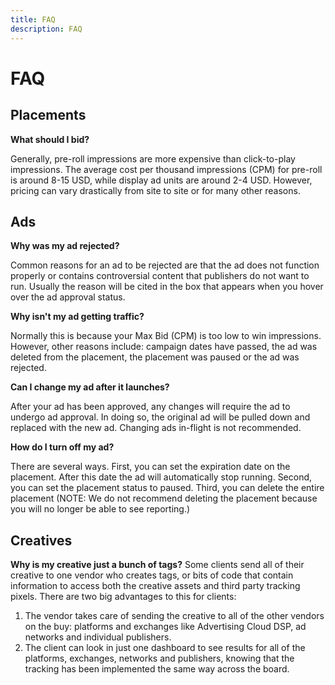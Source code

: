 ```yaml
---
title: FAQ
description: FAQ
---
```


# FAQ

<!-- directly from legacy help -- need to edit -->

## Placements

**What should I bid?**

Generally, pre-roll impressions are more expensive than click-to-play impressions. The average cost per thousand impressions (CPM) for pre-roll is around 8-15 USD, while display ad units are around 2-4 USD. However, pricing can vary drastically from site to site or for many other reasons.


## Ads

**Why was my ad rejected?**

Common reasons for an ad to be rejected are that the ad does not function properly or contains controversial content that publishers do not want to run. Usually the reason will be cited in the box that appears when you hover over the ad approval status.

**Why isn't my ad getting traffic?**

Normally this is because your Max Bid (CPM) is too low to win impressions. However, other reasons include: campaign dates have passed, the ad was deleted from the placement, the placement was paused or the ad was rejected.

**Can I change my ad after it launches?**

After your ad has been approved, any changes will require the ad to undergo ad approval. In doing so, the original ad will be pulled down and replaced with the new ad. Changing ads in-flight is not recommended.

**How do I turn off my ad?**

There are several ways. First, you can set the expiration date on the placement. After this date the ad will automatically stop running. Second, you can set the placement status to paused. Third, you can delete the entire placement (NOTE: We do not recommend deleting the placement because you will no longer be able to see reporting.)

## Creatives

**Why is my creative just a bunch of tags?**
Some clients send all of their creative to one vendor who creates tags, or bits of code that contain information to access both the creative assets and third party tracking pixels. There are two big advantages to this for clients:

1. The vendor takes care of sending the creative to all of the other vendors on the buy: platforms and exchanges like Advertising Cloud DSP, ad networks and individual publishers.
1. The client can look in just one dashboard to see results for all of the platforms, exchanges, networks and publishers, knowing that the tracking has been implemented the same way across the board.

